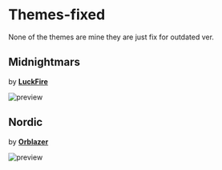 # Themes-fixed

None of the themes are mine they are just fix for outdated ver.


## Midnightmars

by **[LuckFire](https://github.com/LuckFire)**

![preview](https://i.imgur.com/wclnArm.png)


## Nordic

by **[Orblazer](https://github.com/orblazer/discord-nordic)**

![preview](https://i.imgur.com/utiXeNe.png)
